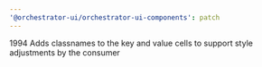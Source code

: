 ```yaml
---
'@orchestrator-ui/orchestrator-ui-components': patch
---
```


1994 Adds classnames to the key and value cells to support style adjustments by the consumer
